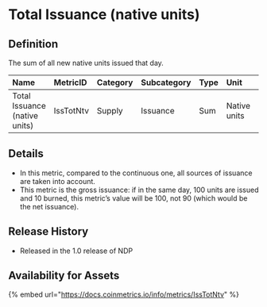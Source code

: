 # Total Issuance \(native units\)

## Definition

The sum of all new native units issued that day.

| Name | MetricID | Category | Subcategory | Type | Unit | Interval |
| :--- | :--- | :--- | :--- | :--- | :--- | :--- |
| Total Issuance \(native units\) | IssTotNtv | Supply | Issuance | Sum | Native units | 1 day |

## Details

* In this metric, compared to the continuous one, all sources of issuance are taken into account.
* This metric is the gross issuance: if in the same day, 100 units are issued and 10 burned, this metric’s value will be 100, not 90 \(which would be the net issuance\).

## Release History

* Released in the 1.0 release of NDP

## Availability for Assets

{% embed url="https://docs.coinmetrics.io/info/metrics/IssTotNtv" %}

